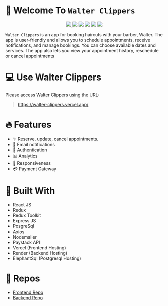 # 👋 Welcome To  `Walter Clippers`

<p align="center">
    <a href="https://walter-clippers.vercel.app/" target="blank">
        <img src="https://user-images.githubusercontent.com/53101939/230497899-96846dda-5038-4425-ab39-f2ce07572fed.jpeg" />
    </a>
    <img src="https://user-images.githubusercontent.com/53101939/231737732-39b61793-bc0c-48f8-8483-d5e248a5837f.png" />
    <img src="https://user-images.githubusercontent.com/53101939/231737755-0001d291-b32f-466c-b85c-04ba6277b07f.png" />
    <img src="https://user-images.githubusercontent.com/53101939/231737777-3798b665-5873-4a51-8c2c-54fcc96d12a5.png" />
    <img src="https://user-images.githubusercontent.com/53101939/231737787-0ff425d5-e3b2-4172-854e-8be0c19dbada.png" />
    <img src="https://user-images.githubusercontent.com/53101939/231739017-acd824cc-6df3-4b4c-8373-9108b4b9c14a.png" />
</p>

`Walter Clippers` is an app for booking haircuts with your barber, Walter. The app is user-friendly and allows you to schedule appointments, receive notifications, and manage bookings. You can choose available dates and services. The app also lets you view your appointment history, reschedule or cancel appointments

# 💻 Use Walter Clippers
Please access Walter Clippers using the URL:

> https://walter-clippers.vercel.app/

# 🔥 Features
 - ✨ Reserve, update, cancel appointments.
 - 📢 Email notifications
 - 🔑 Authentication
 - 📊 Analytics
 - 📱  Responsiveness
 - 💳 Payment Gateway

# 🚀 Built With
- React JS
- Redux 
- Redux Toolkit
- Express JS 
- PosgreSql
- Axios
- Nodemailer
- Paystack API
- Vercel (Frontend Hosting)
- Render (Backend Hosting)
- ElephantSql (Postgresql Hosting)

# 🧱 Repos
- [Frontend Repo](https://github.com/jakusha/cutzy-razors/tree/main/frontend2)
- [Backend Repo](https://github.com/jakusha/cutzy-razors/tree/main/backend)
